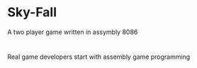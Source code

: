 # Sky-Fall
A two player game written in assymbly 8086 
#
Real game developers start with assembly game programming

